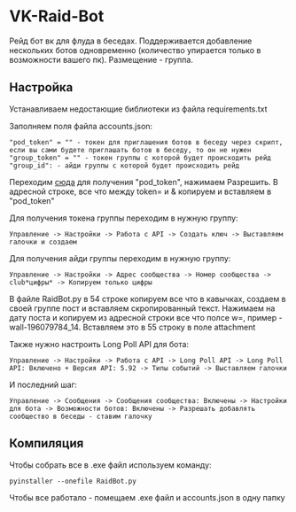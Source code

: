 # VK-Raid-Bot
Рейд бот вк для флуда в беседах. Поддерживается добавление нескольких ботов одновременно (количество упирается только в возможности вашего пк). Размещение - группа.
## Настройка
Устанавливаем недостающие библиотеки из файла requirements.txt

Заполняем поля файла accounts.json:
```
"pod_token" = "" - токен для приглашения ботов в беседу через скрипт, если вы сами будете приглашать ботов в беседу, то он не нужен
"group_token" = "" - токен группы с которой будет происходить рейд
"group_id": - айди группы с которой будет происходить рейд
```
Переходим [сюда](https://oauth.vk.com/authorize?client_id=6441755&scope=262144&redirect_uri=https://oauth.vk.com/blank.html&display=page&response_type=token&revoke=1) для получения "pod_token", нажимаем Разрешить. В адресной строке, все что между token= и & копируем и вставляем в "pod_token"

Для получения токена группы переходим в нужную группу:
```
Управление -> Настройки -> Работа с API -> Создать ключ -> Выставляем галочки и создаем
```
Для получения айди группы переходим в нужную группу:
```
Управление -> Настройки -> Адрес сообщества -> Номер сообщества -> club*цифры* -> Копируем только цифры
```
В файле RaidBot.py в 54 строке копируем все что в кавычках, создаем в своей группе пост и вставляем скропированный текст. Нажимаем на дату поста и копируем из адресной строки все что полсе w=, пример - wall-196079784_14. Вставляем это в 55 строку в поле attachment

Также нужно настроить Long Poll API для бота:
```
Управление -> Настройки -> Работа с API -> Long Poll API -> Long Poll API: Включено + Версия API: 5.92 -> Типы событий -> Выставляем галочки
```
И последний шаг:
```
Управление -> Сообщения -> Сообщения сообщества: Включены -> Настройки для бота -> Возможности ботов: Включены -> Разрешать добавлять сообщество в беседы - ставим галочку
```
## Компиляция
Чтобы собрать все в .exe файл используем команду:
```
pyinstaller --onefile RaidBot.py 
```
Чтобы все работало - помещаем .exe файл и accounts.json в одну папку
